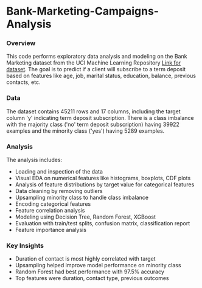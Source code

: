 # Bank-Marketing-Campaigns-Analysis

### Overview
This code performs exploratory data analysis and modeling on the Bank Marketing dataset from the UCI Machine Learning Repository [Link for dataset]([url](http://archive.ics.uci.edu/dataset/222/bank+marketing)). The goal is to predict if a client will subscribe to a term deposit based on features like age, job, marital status, education, balance, previous contacts, etc.

### Data
The dataset contains 45211 rows and 17 columns, including the target column 'y' indicating term deposit subscription. There is a class imbalance with the majority class ('no' term deposit subscription) having 39922 examples and the minority class ('yes') having 5289 examples.

### Analysis
The analysis includes:

* Loading and inspection of the data
* Visual EDA on numerical features like histograms, boxplots, CDF plots
* Analysis of feature distributions by target value for categorical features
* Data cleaning by removing outliers
* Upsampling minority class to handle class imbalance
* Encoding categorical features
* Feature correlation analysis
* Modeling using Decision Tree, Random Forest, XGBoost
* Evaluation with train/test splits, confusion matrix, classification report
* Feature importance analysis

### Key Insights
* Duration of contact is most highly correlated with target
* Upsampling helped improve model performance on minority class
* Random Forest had best performance with 97.5% accuracy
* Top features were duration, contact type, previous outcomes
